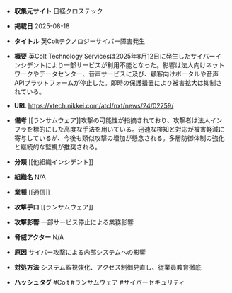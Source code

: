 - **収集元サイト**
日経クロステック

- **掲載日**
2025-08-18

- **タイトル**
英Coltテクノロジーサイバー障害発生

- **概要**
英Colt Technology Servicesは2025年8月12日に発生したサイバーインシデントにより一部サービスが利用不能となった。影響は法人向けネットワークやデータセンター、音声サービスに及び、顧客向けポータルや音声APIプラットフォームが停止した。即時の保護措置により被害拡大は抑制されている。

- **URL**
https://xtech.nikkei.com/atcl/nxt/news/24/02759/

- **備考**
[[ランサムウェア]]攻撃の可能性が指摘されており、攻撃者は法人インフラを標的にした高度な手法を用いている。迅速な検知と対応が被害軽減に寄与しているが、今後も類似攻撃の増加が懸念される。多層防御体制の強化と継続的な監視が推奨される。

- **分類**
[[他組織インシデント]]

- **組織名**
N/A

- **業種**
[[通信]]

- **攻撃手口**
[[ランサムウェア]]

- **攻撃影響**
一部サービス停止による業務影響

- **脅威アクター**
N/A

- **原因**
サイバー攻撃による内部システムへの影響

- **対処方法**
システム監視強化、アクセス制御見直し、従業員教育徹底

- **ハッシュタグ**
#Colt #ランサムウェア #サイバーセキュリティ
